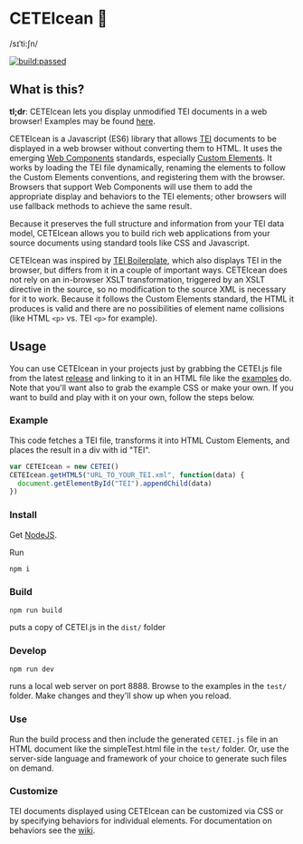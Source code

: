 # CETEIcean 🐳
/sɪˈti:ʃn/

<a href="#" id="status-image-popup" title="build status image" name="status-images" class="open-popup" data-ember-action="1094">
            <img src="https://travis-ci.org/TEIC/CETEIcean.svg" alt="build:passed">
          </a>

## What is this?
**tl;dr**: CETEIcean lets you display unmodified TEI documents in a web browser!
Examples may be found  [here](http://teic.github.io/CETEIcean/).

CETEIcean is a Javascript (ES6) library that allows [TEI](http://tei-c.org)
documents to be displayed in a web browser without converting them to
HTML. It uses the emerging [Web Components](http://webcomponents.org) standards,
especially [Custom Elements](http://w3c.github.io/webcomponents/spec/custom/). It 
works by loading the TEI file dynamically, renaming the elements to follow the
Custom Elements conventions, and registering them with the browser. Browsers
that support Web Components will use them to add the appropriate display and
behaviors to the TEI elements; other browsers will use fallback methods to
achieve the same result.

Because it preserves the full structure and information from your TEI data model,
CETEIcean allows you to build rich web applications from your source documents
using standard tools like CSS and Javascript.

CETEIcean was inspired by
[TEI Boilerplate](https://github.com/GrantLS/TEI-Boilerplate),
which also displays TEI in the browser, but differs from it in a couple of
important ways. CETEIcean does not rely on an in-browser XSLT transformation, 
triggered by an XSLT directive in the source, so no modification to the source XML is
necessary for it to work. Because it follows the Custom Elements standard, the
HTML it produces is valid and there are no possibilities of element name
collisions (like HTML `<p>` vs. TEI `<p>` for example). 

## Usage

You can use CETEIcean in your projects just by grabbing the CETEI.js file from the latest [release](https://github.com/TEIC/CETEIcean/releases) and linking to it in an HTML file like the [examples](http://teic.github.io/CETEIcean/) do. Note that you'll want also to grab the example CSS or make your own. If you want to build and play with it on your own, follow the steps below.

### Example
This code fetches a TEI file, transforms it into HTML Custom Elements, and places the result in a div with id "TEI".

```js
var CETEIcean = new CETEI()
CETEIcean.getHTML5("URL_TO_YOUR_TEI.xml", function(data) {
  document.getElementById("TEI").appendChild(data)
})
```


### Install
Get [NodeJS](https://nodejs.org/).

Run
```
npm i
```

### Build
```
npm run build
```
puts a copy of CETEI.js in the `dist/` folder

### Develop
```
npm run dev
```
runs a local web server on port 8888. Browse to the examples in the `test/`
folder. Make changes and they'll show up when you reload.

### Use
Run the build process and then include the generated `CETEI.js` file in an HTML 
document like the simpleTest.html file in the `test/` folder. Or, use the 
server-side language and framework of your choice to generate such files on demand.

### Customize
TEI documents displayed using CETEIcean can be customized via CSS or by specifying
behaviors for individual elements. For documentation on behaviors see the 
[wiki](https://github.com/TEIC/CETEIcean/wiki/Anatomy-of-a-behaviors-object).
